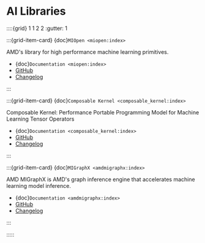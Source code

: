 # AI Libraries

::::{grid} 1 1 2 2
:gutter: 1

:::{grid-item-card} {doc}`MIOpen <miopen:index>`

AMD's library for high performance machine learning primitives.

* {doc}`Documentation <miopen:index>`
* [GitHub](https://github.com/ROCmSoftwarePlatform/MIOpen)
* [Changelog](https://github.com/ROCmSoftwarePlatform/MIOpen/blob/develop/CHANGELOG.md)

:::

:::{grid-item-card} {doc}`Composable Kernel <composable_kernel:index>`

Composable Kernel: Performance Portable Programming Model for Machine Learning Tensor Operators

* {doc}`Documentation <composable_kernel:index>`
* [GitHub](https://github.com/ROCmSoftwarePlatform/composable_kernel)
* [Changelog](https://github.com/ROCmSoftwarePlatform/composable_kernel/blob/develop/CHANGELOG.md)

:::

:::{grid-item-card} {doc}`MIGraphX <amdmigraphx:index>`

AMD MIGraphX is AMD's graph inference engine that accelerates machine learning model inference.

* {doc}`Documentation <amdmigraphx:index>`
* [GitHub](https://github.com/ROCmSoftwarePlatform/AMDMIGraphX)
* [Changelog](https://github.com/ROCmSoftwarePlatform/AMDMIGraphX/blob/develop/CHANGELOG.md)

:::

:::::
